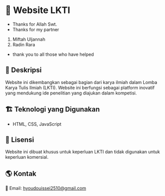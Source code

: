 # 🌟 Website LKTI
- Thanks for Allah Swt.
- Thanks for my partner
1. Miftah Uljannah
2. Radin Rara
- thank you to all those who have helped

## 📖 Deskripsi
Website ini dikembangkan sebagai bagian dari karya ilmiah dalam Lomba Karya Tulis Ilmiah (LKTI). Website ini berfungsi sebagai platform inovatif yang mendukung ide penelitian yang diajukan dalam kompetisi.

## 🏗️ Teknologi yang Digunakan
- HTML, CSS, JavaScript

## 📄 Lisensi
Website ini dibuat khusus untuk keperluan LKTI dan tidak digunakan untuk keperluan komersial.

## 🌎 Kontak
📧 Email: hyoudouissei2510@gmail.com
